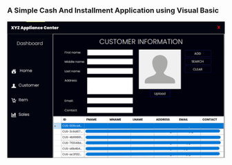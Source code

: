 ### A Simple Cash And Installment Application using Visual Basic

![Sample Image](https://github.com/dhiee1598/CashAndInstallment/blob/main/XYZ/images/FormCustomer.png?raw=true)
